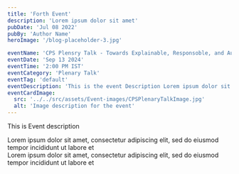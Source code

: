 ```yaml
---
title: 'Forth Event'
description: 'Lorem ipsum dolor sit amet'
pubDate: 'Jul 08 2022'
pubBy: 'Author Name'
heroImage: '/blog-placeholder-3.jpg'

eventName: 'CPS Plensry Talk - Towards Explainable, Responsoble, and Autonomous Artificial Intelligence'
eventDate: 'Sep 13 2024'
eventTime: '2:00 PM IST'
eventCategory: 'Plenary Talk'
eventTag: 'default'
eventDescription: 'This is the event Description Lorem ipsum dolor sit amet, consectetur adipiscing elit'
eventCardImage:
  src: '../../src/assets/Event-images/CPSPlenaryTalkImage.jpg'
  alt: 'Image description for the event'
---
```


This is Event description

Lorem ipsum dolor sit amet, consectetur adipiscing elit, sed do eiusmod tempor incididunt ut labore et     
Lorem ipsum dolor sit amet, consectetur adipiscing elit, sed do eiusmod tempor incididunt ut labore et     